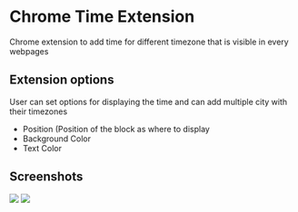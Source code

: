 # Chrome Time Extension
Chrome extension to add time for different timezone that is visible in every webpages

## Extension options
User can set options for displaying the time and can add multiple city with their timezones

* Position (Position of the block as where to display
* Background Color
* Text Color

## Screenshots
<img src="https://lh3.googleusercontent.com/Wc9yvwoCUGT-XuQOatbF8wcFocL4tX82l3QaYg6qalYzilnLnEctfnEBM6AifssXa2q4PkgXOEXTB8wzz3XUAgGh3sXEpqK48H5NVWzjyWbDpTpIaJw6lL7UBZbTDPZJ7pMifDZ1fC1rQWRbtfiyqJUjwMOXZep4p2I5Mhhv1xrHBSHG4BZpmgzcOvNfvSZ7QJH9DmYB_y2WYl_2rMc8sU5J8V1VAkLNubqcfAo8E_4QH7mjlk1780ppPCeB-GuA2Xcg7xWY9TFkBodaGda3P3fMj5HeewD43i-vCEFFuE66j5Hg-LPfg86nuJUj70r7RFJvmkvbqx9MMP5sTN8SjeblHIDM7dUFhuLobjiQ__uSVlwfDLSeVO-WEi_JQLv63MnsDREHnQCuozFJo90eWAK8uPFKNTBagPVToBGknlBUcvYyWA5GhmOrpS8JBSzXvJuhdv4EotW-FO-1h3pGT_0nebxPvqwYZgCdOcG1lUmce8F5fwsMxoYcrbHFL6REgwT_VRgblii3PjNeNrcKf-97fGawiSQNE0l4CZdMpCpShIRpWKqjWKWu-WMnsYBuaqsyIlqnZovGh3XmYMaHG7qViQs3nD78gJZS02kvSjzEnO81xkrXV-_I7h1pKdMmK_e0NkTO1BbLTZGosWp6ZPrCFiyZlNqQTg=s500-no">
<img src="https://lh3.googleusercontent.com/Q28-vq3Z6_Px9oA9Nxji2_2Z1wQ-9Myq1KWIEb5s2kEZ2PQH184JJdIEaaf4XoguUJRVapK9QS-ers5x8VbCUEnx98PmxmPJmPgtubwFHUOtyxmT6mf_WCDitTgVeWHVlYwFx3P_kPH6fvC6Vyb41sd18GSFoQFZa-Ajy2tvYQomr9ZRRxPFXpt_u9Lkk1dEwzP_EMdH1-Z915gjKN2Zz4kZ6KJ_VtfJ-yDJKYZML7bEIwO3_tahxpyOeckdZXh-lpo72CRh6b0FYU4kfwAhd3HbJMhJPO08927rsHzkYRR-sTRBRPyNx0aLz9lCi4l9LZmiiG2Yv6Zv596dwql38IZPjfJWBSz1cqcEClaiJrlSHARMbyrNdWqQdQ_MIyHjK2wd47aCOmks2uFp_JknU9gLd7zBcoJMlfjb2SNklG14tRojYqV0_C_VAMHzuqfunHF48QEw636TX4DstWq80OXAeipw7Bgd5Dn7i7UOjnxhC7vpyzD90AA3BjqezVLipT9R9hzcbhW59lF7jkArTo-dW6_k6iw7Hkf12zqE4zNqKRPF9SXnrv_oXIHF8cfrpC4DDiKthHW00LhgOeBttOIn_hWz4egve3a9mBF-F7-PDsjWd40DdRHo9YmMliOxGF-VZt6mKjqu63_nn4rmeQ2bMvMGuaFThw=w279-h131-no">
